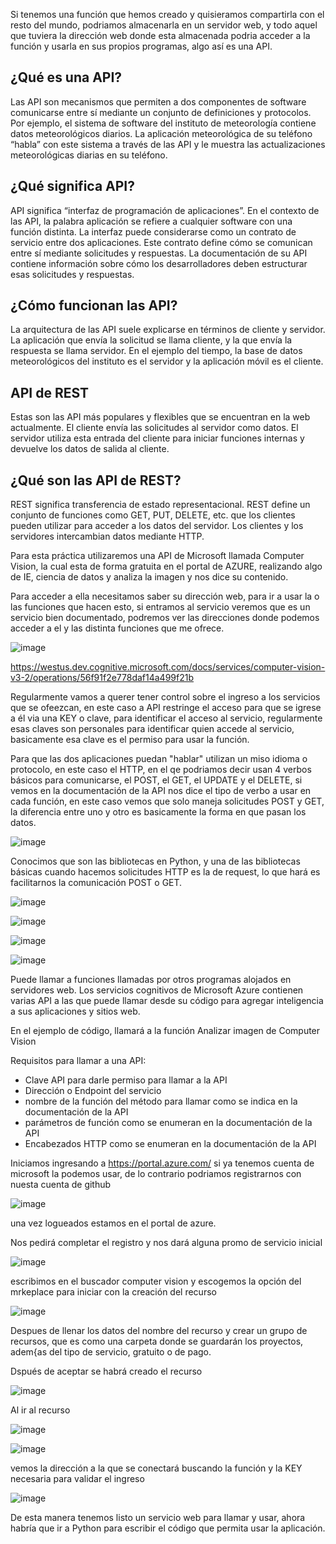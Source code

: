 Si tenemos una función que hemos creado y quisieramos compartirla con el resto del mundo, podriamos almacenarla en un servidor web, y todo aquel que tuviera la dirección web donde esta almacenada podria acceder a la función y usarla en sus propios programas, algo así es una API.

## ¿Qué es una API?
Las API son mecanismos que permiten a dos componentes de software comunicarse entre sí mediante un conjunto de definiciones y protocolos. Por ejemplo, el sistema de software del instituto de meteorología contiene datos meteorológicos diarios. La aplicación meteorológica de su teléfono “habla” con este sistema a través de las API y le muestra las actualizaciones meteorológicas diarias en su teléfono.

## ¿Qué significa API?
API significa “interfaz de programación de aplicaciones”. En el contexto de las API, la palabra aplicación se refiere a cualquier software con una función distinta. La interfaz puede considerarse como un contrato de servicio entre dos aplicaciones. Este contrato define cómo se comunican entre sí mediante solicitudes y respuestas. La documentación de su API contiene información sobre cómo los desarrolladores deben estructurar esas solicitudes y respuestas.

## ¿Cómo funcionan las API?
La arquitectura de las API suele explicarse en términos de cliente y servidor. La aplicación que envía la solicitud se llama cliente, y la que envía la respuesta se llama servidor. En el ejemplo del tiempo, la base de datos meteorológicos del instituto es el servidor y la aplicación móvil es el cliente. 

## API de REST
Estas son las API más populares y flexibles que se encuentran en la web actualmente. El cliente envía las solicitudes al servidor como datos. El servidor utiliza esta entrada del cliente para iniciar funciones internas y devuelve los datos de salida al cliente.

## ¿Qué son las API de REST?
REST significa transferencia de estado representacional. REST define un conjunto de funciones como GET, PUT, DELETE, etc. que los clientes pueden utilizar para acceder a los datos del servidor. Los clientes y los servidores intercambian datos mediante HTTP.


Para esta práctica utilizaremos una API de Microsoft llamada Computer Vision, la cual esta de forma gratuita en el portal de AZURE, realizando algo de IE, ciencia de datos y analiza la imagen y nos dice su contenido.

Para acceder a ella necesitamos saber su dirección web, para ir a usar la o las funciones que hacen esto, si entramos al servicio veremos que es un servicio bien documentado, podremos ver las direcciones donde podemos acceder a el y las distinta funciones que me ofrece.

![image](https://user-images.githubusercontent.com/91554777/179100764-112fd6df-04b7-4695-a83f-271366ea5a9f.png)

https://westus.dev.cognitive.microsoft.com/docs/services/computer-vision-v3-2/operations/56f91f2e778daf14a499f21b

Regularmente vamos a querer tener control sobre el ingreso a los servicios que se ofeezcan, en este caso a API restringe el acceso para que se igrese a él via una KEY o clave, para identificar el acceso al servicio, regularmente esas claves son personales para identificar quien accede al servicio, basicamente esa clave es el permiso para usar la función.

Para que las dos aplicaciones puedan "hablar" utilizan un miso idioma o protocolo, en este caso el HTTP, en el qe podriamos decir usan 4 verbos básicos para comunicarse, el POST, el GET, el UPDATE y el DELETE, si vemos en la documentación de la API nos dice el tipo de verbo a usar en cada función, en este caso vemos que solo maneja solicitudes POST y GET, la diferencia entre uno y otro es basicamente la forma en que pasan los datos.

![image](https://user-images.githubusercontent.com/91554777/179108586-c6387f70-f187-47eb-bc31-a5b8ea63be17.png)

Conocimos que son las bibliotecas en Python, y una de las bibliotecas básicas cuando hacemos solicitudes HTTP es la de request, lo que hará es facilitarnos la comunicación POST o GET.

![image](https://user-images.githubusercontent.com/91554777/179117600-9cc49b5e-6016-4671-ac1c-69cfcfcaa41b.png)

![image](https://user-images.githubusercontent.com/91554777/179117503-cd1cb031-cab5-42c2-bf34-f5ad28ecc966.png)

![image](https://user-images.githubusercontent.com/91554777/179117712-ec1ffc70-00c0-4b9f-bd6f-a51fa01c2656.png)

![image](https://user-images.githubusercontent.com/91554777/179117775-6d7fa5bc-ab38-4365-9161-fc4d5e4712f1.png)


Puede llamar a funciones llamadas por otros programas alojados en servidores web. Los servicios cognitivos de Microsoft Azure contienen varias API a las que puede llamar desde su código para agregar inteligencia a sus aplicaciones y sitios web.

En el ejemplo de código, llamará a la función Analizar imagen de Computer Vision

Requisitos para llamar a una API:

* Clave API para darle permiso para llamar a la API
* Dirección o Endpoint del servicio
* nombre de la función del método para llamar como se indica en la documentación de la API
* parámetros de función como se enumeran en la documentación de la API
* Encabezados HTTP como se enumeran en la documentación de la API


Iniciamos ingresando a https://portal.azure.com/ si ya tenemos cuenta de microsoft la podemos usar, de lo contrario podriamos registrarnos con nuesta cuenta de github

![image](https://user-images.githubusercontent.com/91554777/179118284-49273e4f-6590-4688-ba7d-7233a97f6a2a.png)

una vez logueados estamos en el portal de azure.

Nos pedirá completar el registro y nos dará alguna promo de servicio inicial

![image](https://user-images.githubusercontent.com/91554777/179118603-29ef80ec-86fe-44e3-af22-fad25696f449.png)


escribimos en el buscador computer vision y escogemos la opción del mrkeplace para iniciar con la creación del recurso

![image](https://user-images.githubusercontent.com/91554777/179118797-aeaa70f6-b8bc-408f-89fb-240d93a4a8f4.png)

Despues de llenar los datos del nombre del recurso y crear un grupo de recursos, que es como una carpeta donde se guardarán los proyectos, adem{as del tipo de servicio, gratuito o de pago.

Dspués de aceptar se habrá creado el recurso

![image](https://user-images.githubusercontent.com/91554777/179119227-84909b70-2c70-42ad-8092-37d737c3245c.png)

Al ir al recurso

![image](https://user-images.githubusercontent.com/91554777/179119272-98db58c7-257d-422f-a66e-8a7e511542a2.png)



![image](https://user-images.githubusercontent.com/91554777/179118952-2be94ac7-b62b-4a1a-80a1-6e8e72f5233c.png)


vemos la dirección a la que se conectará buscando la función y la KEY necesaria para validar el ingreso

![image](https://user-images.githubusercontent.com/91554777/179120098-b3e2b1ac-c629-47e0-9cef-11972c623254.png)

De esta manera tenemos listo un servicio web para llamar y usar, ahora habría que ir a Python para escribir el código que permita usar la aplicación.
